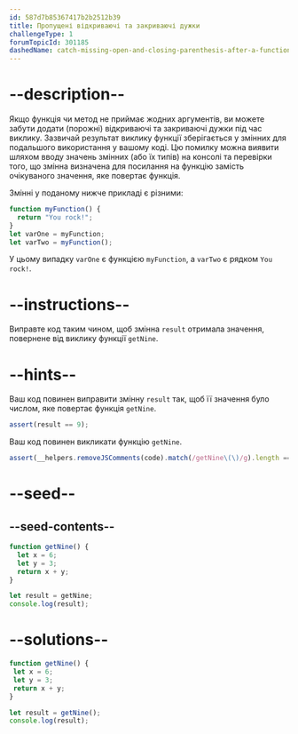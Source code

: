 ```yaml
---
id: 587d7b85367417b2b2512b39
title: Пропущені відкриваючі та закриваючі дужки
challengeType: 1
forumTopicId: 301185
dashedName: catch-missing-open-and-closing-parenthesis-after-a-function-call
---
```


# --description--

Якщо функція чи метод не приймає жодних аргументів, ви можете забути додати (порожні) відкриваючі та закриваючі дужки під час виклику. Зазвичай результат виклику функції зберігається у змінних для подальшого використання у вашому коді. Цю помилку можна виявити шляхом вводу значень змінних (або їх типів) на консолі та перевірки того, що змінна визначена для посилання на функцію замість очікуваного значення, яке повертає функція.

Змінні у поданому нижче прикладі є різними:

```js
function myFunction() {
  return "You rock!";
}
let varOne = myFunction;
let varTwo = myFunction();
```

У цьому випадку `varOne` є функцією `myFunction`, а `varTwo` є рядком `You rock!`.

# --instructions--

Виправте код таким чином, щоб змінна `result` отримала значення, повернене від виклику функції `getNine`.

# --hints--

Ваш код повинен виправити змінну `result` так, щоб її значення було числом, яке повертає функція `getNine`.

```js
assert(result == 9);
```

Ваш код повинен викликати функцію `getNine`.

```js
assert(__helpers.removeJSComments(code).match(/getNine\(\)/g).length == 2);
```

# --seed--

## --seed-contents--

```js
function getNine() {
  let x = 6;
  let y = 3;
  return x + y;
}

let result = getNine;
console.log(result);
```

# --solutions--

```js
function getNine() {
 let x = 6;
 let y = 3;
 return x + y;
}

let result = getNine();
console.log(result);
```
